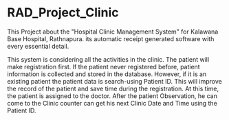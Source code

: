 # RAD_Project_Clinic
This Project about the "Hospital Clinic Management System" for Kalawana Base Hospital, Rathnapura. its automatic receipt generated software with every essential detail. 

 This system is considering all the activities in the clinic. The patient will make registration first. If the patient never registered before, patient information is collected and stored in the database. However, if it is an existing patient the patient data is search-using Patient ID. This will improve the record of the patient and save time during the registration. At this time, the patient is assigned to the doctor. After the patient Observation, he can come to the Clinic counter can get his next Clinic Date and Time using the Patient ID. 
